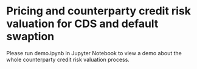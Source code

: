 # Pricing and counterparty credit risk valuation for CDS and default swaption
Please run demo.ipynb in Jupyter Notebook to view a demo about the whole counterparty credit risk valuation process.